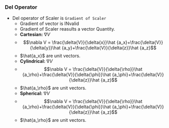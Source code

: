 ### Del Operator
- Del operator of Scaler is `Gradient of Scaler`
    * Gradient of vector is INvalid 
    * Gradient of Scaler reasults a vector Quantity.
    * **Cartesian:** $\nabla V$
    * $$\nabla V = \frac{\delta{V}}{\delta{x}}\hat {a_x}+\frac{\delta{V}}{\delta{y}}\hat {a_y}+\frac{\delta{V}}{\delta{z}}\hat {a_z}$$ 
    * $\hat{a_x}$ are unit vectors.
    * **Cylindrical:** $\nabla V$
    * $$\nabla V = \frac{\delta{V}}{\delta{\rho}}\hat {a_\rho}+\frac{\delta{V}}{\delta{\phi}}\hat {a_\phi}+\frac{\delta{V}}{\delta{z}}\hat {a_z}$$ 
    * $\hat{a_\rho}$ are unit vectors.
    * **Spherical:** $\nabla V$
    * $$\nabla V = \frac{\delta{V}}{\delta{\rho}}\hat {a_\rho}+\frac{\delta{V}}{\delta{\phi}}\hat {a_\phi}+\frac{\delta{V}}{\delta{z}}\hat {a_z}$$ 
    * $\hat{a_\rho}$ are unit vectors.